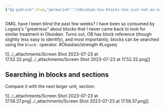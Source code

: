 ```yaml
---
{"dg-publish":true,"permalink":"/obsidian-has-blocks-too-just-not-as-native-as-in-logseq/","noteIcon":"2"}
---
```


OMG, have I been blind the past few weeks? I have been so consumed by Logseq's "greatness" about blocks that I never came back to look for similar treatment in Obsidian. Turns out, OB has block reference (though slightly less easy to identify), and most importantly, blocks can be searched using the `block:` operator.  #Obsidian/strength #Logseq 

![[../_attachments/Screen Shot 2023-07-23 at 17.52.32.png\|../_attachments/Screen Shot 2023-07-23 at 17.52.32.png]]

## Searching in blocks and sections

Compare it with the next larger unit, section: 

![[../_attachments/Screen Shot 2023-07-23 at 17.58.37.png\|../_attachments/Screen Shot 2023-07-23 at 17.58.37.png]]